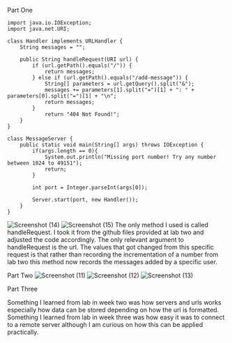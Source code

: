 Part One
```
import java.io.IOException;
import java.net.URI;

class Handler implements URLHandler {
    String messages = "";

    public String handleRequest(URI url) {
        if (url.getPath().equals("/")) {
            return messages;
        } else if (url.getPath().equals("/add-message")) {
            String[] parameters = url.getQuery().split("&");
            messages += parameters[1].split("=")[1] + ": " + parameters[0].split("=")[1] + "\n";
            return messages;
        }
            return "404 Not Found!";
    }
}

class MessageServer {
    public static void main(String[] args) throws IOException {
        if(args.length == 0){
            System.out.println("Missing port number! Try any number between 1024 to 49151");
            return;
        }

        int port = Integer.parseInt(args[0]);

        Server.start(port, new Handler());
    }
}
```

![Screenshot (14)](https://github.com/antspham/cse-15l-lab-report/assets/165956921/e32fe4aa-5062-4db2-ba33-3db06fdbf748)
![Screenshot (15)](https://github.com/antspham/cse-15l-lab-report/assets/165956921/2b09949b-7dea-479a-85d9-bd30afcd4cef)
The only method I used is called handleRequest. I took it from the github files provided at lab two and adjusted the code accordingly.
The only relevant argument to handleRequest is the url.
The values that got changed from this specific request is that rather than recording the incrementation of a number from lab two this method now records the messages added by a specific user.

Part Two
![Screenshot (11)](https://github.com/antspham/cse-15l-lab-report/assets/165956921/881b1333-dbf4-427c-808f-5a87c6bd3aa3)
![Screenshot (12)](https://github.com/antspham/cse-15l-lab-report/assets/165956921/5333fe3d-f0a2-403f-ae85-afa7b836c09a)
![Screenshot (13)](https://github.com/antspham/cse-15l-lab-report/assets/165956921/180f0264-7023-4623-a67b-3cf5142bb036)

Part Three

Something I learned from lab in week two was how servers and urls works especially how data can be stored depending on how the url is formatted. Something I learned from lab in week three was how easy it was to connect to a remote server although I am curious on how this can be applied practically. 
